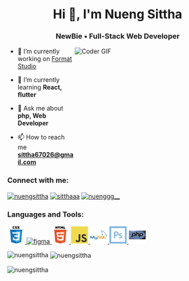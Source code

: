 <h1 align="center">Hi 👋, I'm Nueng Sittha</h1>
<h3 align="center">NewBie • Full-Stack Web Developer</h3>
<img alt="Coder GIF" align="right" height=250 width=350 src="https://miro.medium.com/max/1360/0*7Q3yvSIv_t0ioJ-Z.gif" />

- 🔭 I’m currently working on [Format Studio](https://www.facebook.com/formatstudioweb)

- 🌱 I’m currently learning **React, flutter**

- 💬 Ask me about **php, Web Developer**

- 📫 How to reach me **sittha67026@gmail.com**

<h3 align="left">Connect with me:</h3>
<p align="left">
<a href="https://twitter.com/nuengsittha" target="blank"><img align="center" src="https://raw.githubusercontent.com/rahuldkjain/github-profile-readme-generator/master/src/images/icons/Social/twitter.svg" alt="nuengsittha" height="30" width="40" /></a>
<a href="https://fb.com/sitthaaa" target="blank"><img align="center" src="https://raw.githubusercontent.com/rahuldkjain/github-profile-readme-generator/master/src/images/icons/Social/facebook.svg" alt="sitthaaa" height="30" width="40" /></a>
<a href="https://instagram.com/nuenggg__" target="blank"><img align="center" src="https://raw.githubusercontent.com/rahuldkjain/github-profile-readme-generator/master/src/images/icons/Social/instagram.svg" alt="nuenggg__" height="30" width="40" /></a>
</p>

<h3 align="left">Languages and Tools:</h3>
<p align="left"> <a href="https://www.w3schools.com/css/" target="_blank" rel="noreferrer"> <img src="https://raw.githubusercontent.com/devicons/devicon/master/icons/css3/css3-original-wordmark.svg" alt="css3" width="40" height="40"/> </a> <a href="https://www.figma.com/" target="_blank" rel="noreferrer"> <img src="https://www.vectorlogo.zone/logos/figma/figma-icon.svg" alt="figma" width="40" height="40"/> </a> <a href="https://www.w3.org/html/" target="_blank" rel="noreferrer"> <img src="https://raw.githubusercontent.com/devicons/devicon/master/icons/html5/html5-original-wordmark.svg" alt="html5" width="40" height="40"/> </a> <a href="https://developer.mozilla.org/en-US/docs/Web/JavaScript" target="_blank" rel="noreferrer"> <img src="https://raw.githubusercontent.com/devicons/devicon/master/icons/javascript/javascript-original.svg" alt="javascript" width="40" height="40"/> </a> <a href="https://www.mysql.com/" target="_blank" rel="noreferrer"> <img src="https://raw.githubusercontent.com/devicons/devicon/master/icons/mysql/mysql-original-wordmark.svg" alt="mysql" width="40" height="40"/> </a> <a href="https://www.photoshop.com/en" target="_blank" rel="noreferrer"> <img src="https://raw.githubusercontent.com/devicons/devicon/master/icons/photoshop/photoshop-line.svg" alt="photoshop" width="40" height="40"/> </a> <a href="https://www.php.net" target="_blank" rel="noreferrer"> <img src="https://raw.githubusercontent.com/devicons/devicon/master/icons/php/php-original.svg" alt="php" width="40" height="40"/> </a> </p>

<p><img align="left" src="https://github-readme-stats.vercel.app/api/top-langs?username=nuengsittha&show_icons=true&locale=en&layout=compact" alt="nuengsittha" /></p>

<p>&nbsp;<img align="center" src="https://github-readme-stats.vercel.app/api?username=nuengsittha&show_icons=true&locale=en" alt="nuengsittha" /></p>

<p><img align="center" src="https://github-readme-streak-stats.herokuapp.com/?user=nuengsittha&" alt="nuengsittha" /></p>
